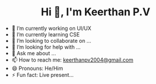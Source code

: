 <h1 align='center'>Hi 👋, I'm <strong>Keerthan P.V</strong></h1>

- 🔭 I’m currently working on UI/UX
- 🌱 I’m currently learning CSE
- 👯 I’m looking to collaborate on ...
- 🤔 I’m looking for help with ...
- 💬 Ask me about ...
- 📫 How to reach me: keerthanpv2004@gmail.com
- 😄 Pronouns: He/Him
- ⚡ Fun fact: Live present...
